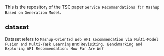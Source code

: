 This is the repository of the TSC paper ``Service Recommendations for Mashup Based on Generation Model``.

## dataset 
Dataset refers to ``Mashup-Oriented Web API Recommendation via Multi-Model Fusion and Multi-Task Learning`` and ``Revisiting, Benchmarking and Exploring API Recommendation: How Far Are We?``
